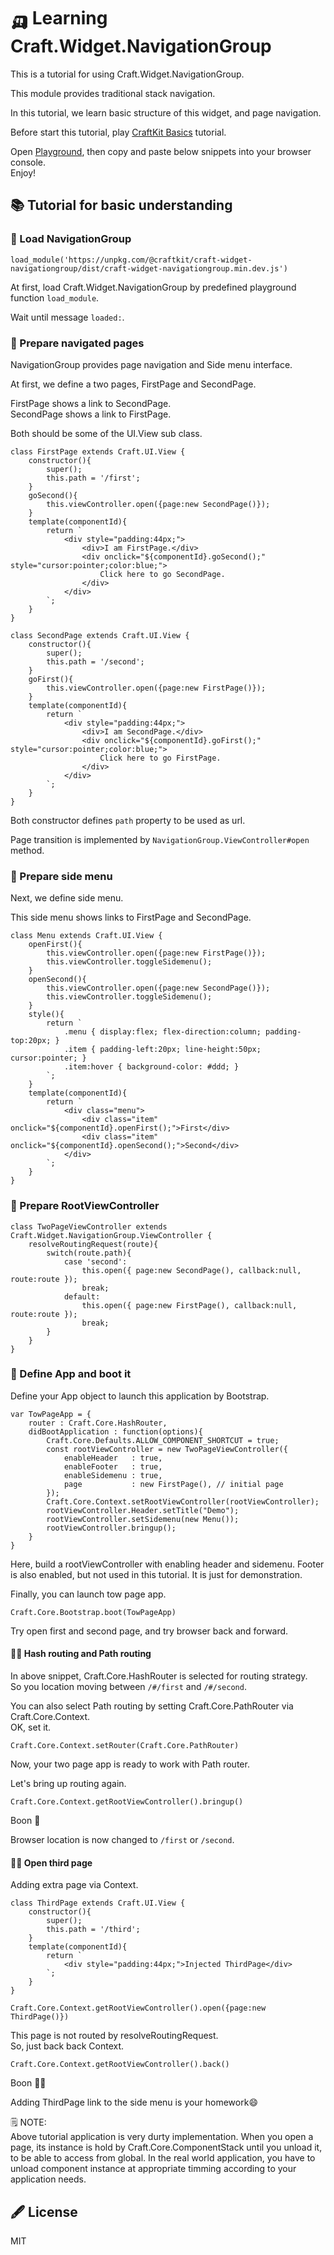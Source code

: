 
# 🛺 Learning Craft.Widget.NavigationGroup

This is a tutorial for using Craft.Widget.NavigationGroup.

This module provides traditional stack navigation. 

In this tutorial, we learn basic structure of this widget, and page navigation.

Before start this tutorial, play [CraftKit Basics](README.md) tutorial.

Open [Playground](https://craftkit.dev/craftkit-playground/), then copy and paste below snippets into your browser console.  
Enjoy!


## 📚 Tutorial for basic understanding

### 🧩 Load NavigationGroup

``` 
load_module('https://unpkg.com/@craftkit/craft-widget-navigationgroup/dist/craft-widget-navigationgroup.min.dev.js')
``` 

At first, load Craft.Widget.NavigationGroup by predefined playground function `load_module`.

Wait until message `loaded:`.


### 🧩 Prepare navigated pages

NavigationGroup provides page navigation and Side menu interface.

At first, we define a two pages, FirstPage and SecondPage.  

FirstPage shows a link to SecondPage.  
SecondPage shows a link to FirstPage.

Both should be some of the UI.View sub class.

``` 
class FirstPage extends Craft.UI.View {
	constructor(){
		super();
		this.path = '/first';
	}
	goSecond(){
		this.viewController.open({page:new SecondPage()});
	}
	template(componentId){
		return `
			<div style="padding:44px;">
				<div>I am FirstPage.</div>
				<div onclick="${componentId}.goSecond();" style="cursor:pointer;color:blue;">
					Click here to go SecondPage.
				</div>
			</div>
		`;
	}
}

class SecondPage extends Craft.UI.View {
	constructor(){
		super();
		this.path = '/second';
	}
	goFirst(){
		this.viewController.open({page:new FirstPage()});
	}
	template(componentId){
		return `
			<div style="padding:44px;">
				<div>I am SecondPage.</div>
				<div onclick="${componentId}.goFirst();" style="cursor:pointer;color:blue;">
					Click here to go FirstPage.
				</div>
			</div>
		`;
	}
}
``` 

Both constructor defines `path` property to be used as url.

Page transition is implemented by `NavigationGroup.ViewController#open` method.

### 🧩 Prepare side menu

Next, we define side menu.

This side menu shows links to FirstPage and SecondPage.

``` 
class Menu extends Craft.UI.View {
	openFirst(){
		this.viewController.open({page:new FirstPage()});
		this.viewController.toggleSidemenu();
	}
	openSecond(){
		this.viewController.open({page:new SecondPage()});
		this.viewController.toggleSidemenu();
	}
	style(){
		return `
			.menu { display:flex; flex-direction:column; padding-top:20px; }
			.item { padding-left:20px; line-height:50px; cursor:pointer; }
			.item:hover { background-color: #ddd; }
		`;
	}
	template(componentId){
		return `
			<div class="menu">
				<div class="item" onclick="${componentId}.openFirst();">First</div>
				<div class="item" onclick="${componentId}.openSecond();">Second</div>
			</div>
		`;
	}
}
``` 

### 🧩 Prepare RootViewController

``` 
class TwoPageViewController extends Craft.Widget.NavigationGroup.ViewController {
	resolveRoutingRequest(route){
		switch(route.path){
			case 'second':
				this.open({ page:new SecondPage(), callback:null, route:route });
				break;
			default:
				this.open({ page:new FirstPage(), callback:null, route:route });
				break;
		}
	}
}
``` 

### 🧩 Define App and boot it

Define your App object to launch this application by Bootstrap.

``` 
var TowPageApp = {
	router : Craft.Core.HashRouter,
	didBootApplication : function(options){
		Craft.Core.Defaults.ALLOW_COMPONENT_SHORTCUT = true;
		const rootViewController = new TwoPageViewController({
			enableHeader   : true,
			enableFooter   : true,
			enableSidemenu : true,
			page           : new FirstPage(), // initial page
		});
		Craft.Core.Context.setRootViewController(rootViewController);
		rootViewController.Header.setTitle("Demo");
		rootViewController.setSidemenu(new Menu());
		rootViewController.bringup();
	}
}
``` 

Here, build a rootViewController with enabling header and sidemenu.
Footer is also enabled, but not used in this tutorial. It is just for demonstration.

Finally, you can launch tow page app.

``` 
Craft.Core.Bootstrap.boot(TowPageApp)
``` 

Try open first and second page, and try browser back and forward.

#### 🤾‍♀️ Hash routing and Path routing

In above snippet, Craft.Core.HashRouter is selected for routing strategy.  
So you location moving between `/#/first` and `/#/second`.

You can also select Path routing by setting Craft.Core.PathRouter via Craft.Core.Context.  
OK, set it.

``` 
Craft.Core.Context.setRouter(Craft.Core.PathRouter)
``` 

Now, your two page app is ready to work with Path router.  

Let's bring up routing again.

``` 
Craft.Core.Context.getRootViewController().bringup()
``` 

Boon 🙌

Browser location is now changed to `/first` or `/second`.

#### 🤾‍♀️ Open third page

Adding extra page via Context.

``` 
class ThirdPage extends Craft.UI.View {
	constructor(){
		super();
		this.path = '/third';
	}
	template(componentId){
		return `
			<div style="padding:44px;">Injected ThirdPage</div>
		`;
	}
}

Craft.Core.Context.getRootViewController().open({page:new ThirdPage()})
``` 

This page is not routed by resolveRoutingRequest.  
So, just back back Context.

``` 
Craft.Core.Context.getRootViewController().back()
``` 

Boon 🙌🙌

Adding ThirdPage link to the side menu is your homework😄


🗒 NOTE:  
Above tutorial application is very durty implementation. 
When you open a page, its instance is hold by Craft.Core.ComponentStack until you unload it, to be able to access from global. 
In the real world application, you have to unload component instance at appropriate timming according to your application needs.

## 🖋 License

MIT

